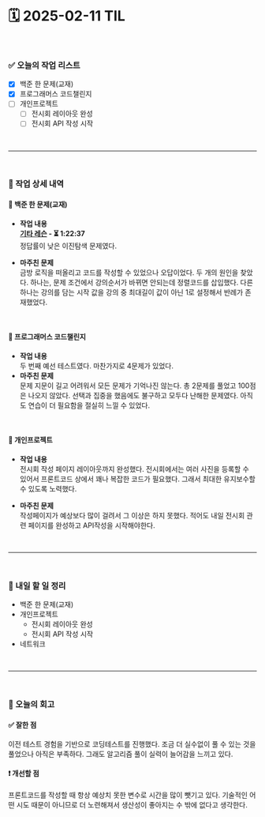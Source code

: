 # 🗓️ 2025-02-11 TIL

<br>

### ✅ 오늘의 작업 리스트  
- [x] 백준 한 문제(교재)
- [x] 프로그래머스 코드챌린지
- [ ] 개인프로젝트
    - [ ] 전시회 레이아웃 완성
    - [ ] 전시회 API 작성 시작

<br>

---

<br>

### 📌 작업 상세 내역  

#### 🔹 백준 한 문제(교재)
- **작업 내용**<br>
**[기타 레슨](https://www.acmicpc.net/problem/2343) - ⏳ 1:22:37**<br>
정답률이 낮은 이진탐색 문제였다.

- **마주친 문제**<br>
금방 로직을 떠올리고 코드를 작성할 수 있었으나 오답이었다. 두 개의 원인을 찾았다. 하나는, 문제 조건에서 강의순서가 바뀌면 안되는데 정렬코드를 삽입했다. 다른 하나는 강의를 담는 시작 값을 강의 중 최대길이 값이 아닌 1로 설정해서 반례가 존재했었다.

<br>

#### 🔹 프로그래머스 코드챌린지
- **작업 내용**<br>
두 번째 예선 테스트였다. 마찬가지로 4문제가 있었다.
- **마주친 문제**<br>
문제 지문이 길고 어려워서 모든 문제가 기억나진 않는다. 총 2문제를 풀었고 100점은 나오지 않았다. 선택과 집중을 했음에도 불구하고 모두다 난해한 문제였다. 아직도 연습이 더 필요함을 절실히 느낄 수 있었다.

<br>

#### 🔹 개인프로젝트
- **작업 내용**<br>
전시회 작성 페이지 레이아웃까지 완성했다. 전시회에서는 여러 사진을 등록할 수 있어서 프론트코드 상에서 꽤나 복잡한 코드가 필요했다. 그래서 최대한 유지보수할 수 있도록 노력했다.

- **마주친 문제**<br>
작성페이지가 예상보다 많이 걸려서 그 이상은 하지 못했다. 적어도 내일 전시회 관련 페이지를 완성하고 API작성을 시작해야한다.


<br>

---

<br>

### 🚀 내일 할 일 정리  

- 백준 한 문제(교재)  
- 개인프로젝트
    - 전시회 레이아웃 완성
    - 전시회 API 작성 시작
- 네트워크  

<br>

---

<br>

### 🧐 오늘의 회고  
#### ✅ 잘한 점
이전 테스트 경험을 기반으로 코딩테스트를 진행했다. 조금 더 실수없이 풀 수 있는 것을 풀었으나 아직은 부족하다. 그래도 알고리즘 풀이 실력이 늘어감을 느끼고 있다.

#### ❗ 개선할 점
프론트코드를 작성할 때 항상 예상치 못한 변수로 시간을 많이 뺏기고 있다. 기술적인 어떤 시도 때문이 아니므로 더 노련해져서 생산성이 좋아지는 수 밖에 없다고 생각한다. 



<br><br><br>